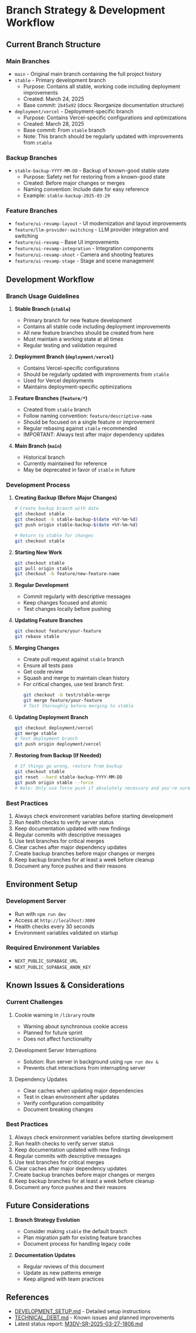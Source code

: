 # Branch Strategy & Development Workflow

## Current Branch Structure

### Main Branches
- `main` - Original main branch containing the full project history
- `stable` - Primary development branch
  - Purpose: Contains all stable, working code including deployment improvements
  - Created: March 24, 2025
  - Base commit: `2b45a92` (docs: Reorganize documentation structure)
- `deployment/vercel` - Deployment-specific branch
  - Purpose: Contains Vercel-specific configurations and optimizations
  - Created: March 28, 2025
  - Base commit: From `stable` branch
  - Note: This branch should be regularly updated with improvements from `stable`

### Backup Branches
- `stable-backup-YYYY-MM-DD` - Backup of known-good stable state
  - Purpose: Safety net for restoring from a known-good state
  - Created: Before major changes or merges
  - Naming convention: Include date for easy reference
  - Example: `stable-backup-2025-03-29`

### Feature Branches
- `feature/ui-revamp-layout` - UI modernization and layout improvements
- `feature/llm-provider-switching` - LLM provider integration and switching
- `feature/ui-revamp` - Base UI improvements
- `feature/ui-revamp-integration` - Integration components
- `feature/ui-revamp-shoot` - Camera and shooting features
- `feature/ui-revamp-stage` - Stage and scene management

## Development Workflow

### Branch Usage Guidelines

1. **Stable Branch (`stable`)**
   - Primary branch for new feature development
   - Contains all stable code including deployment improvements
   - All new feature branches should be created from here
   - Must maintain a working state at all times
   - Regular testing and validation required

2. **Deployment Branch (`deployment/vercel`)**
   - Contains Vercel-specific configurations
   - Should be regularly updated with improvements from `stable`
   - Used for Vercel deployments
   - Maintains deployment-specific optimizations

3. **Feature Branches (`feature/*`)**
   - Created from `stable` branch
   - Follow naming convention: `feature/descriptive-name`
   - Should be focused on a single feature or improvement
   - Regular rebasing against `stable` recommended
   - IMPORTANT: Always test after major dependency updates

4. **Main Branch (`main`)**
   - Historical branch
   - Currently maintained for reference
   - May be deprecated in favor of `stable` in future

### Development Process

1. **Creating Backup (Before Major Changes)**
   ```bash
   # Create backup branch with date
   git checkout stable
   git checkout -b stable-backup-$(date +%Y-%m-%d)
   git push origin stable-backup-$(date +%Y-%m-%d)
   
   # Return to stable for changes
   git checkout stable
   ```

2. **Starting New Work**
   ```bash
   git checkout stable
   git pull origin stable
   git checkout -b feature/new-feature-name
   ```

3. **Regular Development**
   - Commit regularly with descriptive messages
   - Keep changes focused and atomic
   - Test changes locally before pushing

4. **Updating Feature Branches**
   ```bash
   git checkout feature/your-feature
   git rebase stable
   ```

5. **Merging Changes**
   - Create pull request against `stable` branch
   - Ensure all tests pass
   - Get code review
   - Squash and merge to maintain clean history
   - For critical changes, use test branch first:
     ```bash
     git checkout -b test/stable-merge
     git merge feature/your-feature
     # Test thoroughly before merging to stable
     ```

6. **Updating Deployment Branch**
   ```bash
   git checkout deployment/vercel
   git merge stable
   # Test deployment branch
   git push origin deployment/vercel
   ```

7. **Restoring from Backup (If Needed)**
   ```bash
   # If things go wrong, restore from backup
   git checkout stable
   git reset --hard stable-backup-YYYY-MM-DD
   git push origin stable --force
   # Note: Only use force push if absolutely necessary and you're sure about the backup
   ```

### Best Practices
1. Always check environment variables before starting development
2. Run health checks to verify server status
3. Keep documentation updated with new findings
4. Regular commits with descriptive messages
5. Use test branches for critical merges
6. Clear caches after major dependency updates
7. Create backup branches before major changes or merges
8. Keep backup branches for at least a week before cleanup
9. Document any force pushes and their reasons

## Environment Setup

### Development Server
- Run with `npm run dev`
- Access at `http://localhost:3000`
- Health checks every 30 seconds
- Environment variables validated on startup

### Required Environment Variables
- `NEXT_PUBLIC_SUPABASE_URL`
- `NEXT_PUBLIC_SUPABASE_ANON_KEY`

## Known Issues & Considerations

### Current Challenges
1. Cookie warning in `/library` route
   - Warning about synchronous cookie access
   - Planned for future sprint
   - Does not affect functionality

2. Development Server Interruptions
   - Solution: Run server in background using `npm run dev &`
   - Prevents chat interactions from interrupting server

3. Dependency Updates
   - Clear caches when updating major dependencies
   - Test in clean environment after updates
   - Verify configuration compatibility
   - Document breaking changes

### Best Practices
1. Always check environment variables before starting development
2. Run health checks to verify server status
3. Keep documentation updated with new findings
4. Regular commits with descriptive messages
5. Use test branches for critical merges
6. Clear caches after major dependency updates
7. Create backup branches before major changes or merges
8. Keep backup branches for at least a week before cleanup
9. Document any force pushes and their reasons

## Future Considerations

1. **Branch Strategy Evolution**
   - Consider making `stable` the default branch
   - Plan migration path for existing feature branches
   - Document process for handling legacy code

2. **Documentation Updates**
   - Regular reviews of this document
   - Update as new patterns emerge
   - Keep aligned with team practices

## References
- [DEVELOPMENT_SETUP.md](./DEVELOPMENT_SETUP.md) - Detailed setup instructions
- [TECHNICAL_DEBT.md](./TECHNICAL_DEBT.md) - Known issues and planned improvements
- Latest status report: [M3DV-SR-2025-03-27-1806.md](./status-reports/M3DV-SR-2025-03-27-1806.md) 
